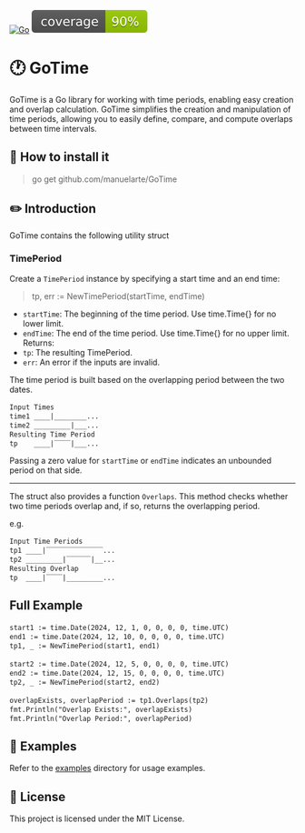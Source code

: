 [![Go](https://github.com/manuelarte/GoTime/actions/workflows/go.yml/badge.svg)](https://github.com/manuelarte/GoTime/actions/workflows/go.yml)
![coverage](https://raw.githubusercontent.com/manuelarte/GoTime/badges/.badges/main/coverage.svg)
# 🕐 GoTime

GoTime is a Go library for working with time periods, enabling easy creation and overlap calculation. GoTime simplifies the creation and manipulation of time periods, allowing you to easily define, compare, and compute overlaps between time intervals.

## 📝 How to install it

> go get github.com/manuelarte/GoTime

## ✏️ Introduction

GoTime contains the following utility struct

### TimePeriod

Create a `TimePeriod` instance by specifying a start time and an end time:

> tp, err := NewTimePeriod(startTime, endTime)

+ `startTime`: The beginning of the time period. Use time.Time{} for no lower limit.
+ `endTime`: The end of the time period. Use time.Time{} for no upper limit.
Returns:
+ `tp`: The resulting TimePeriod.
+ `err`: An error if the inputs are invalid.

The time period is built based on the overlapping period between the two dates.

```
Input Times
time1 ____|________...
time2 _________|___...
Resulting Time Period
tp    ____|‾‾‾‾|___...
```

Passing a zero value for `startTime` or `endTime` indicates an unbounded period on that side.

---

The struct also provides a function `Overlaps`. This method checks whether two time periods overlap and, if so, returns the overlapping period.

e.g.

```
Input Time Periods
tp1 ____|‾‾‾‾‾‾‾‾‾‾‾‾‾‾...
tp2 _________|‾‾‾‾‾‾|__...
Resulting Overlap
tp  ____|‾‾‾‾|_________...
```

## Full Example

```
start1 := time.Date(2024, 12, 1, 0, 0, 0, 0, time.UTC)
end1 := time.Date(2024, 12, 10, 0, 0, 0, 0, time.UTC)
tp1, _ := NewTimePeriod(start1, end1)

start2 := time.Date(2024, 12, 5, 0, 0, 0, 0, time.UTC)
end2 := time.Date(2024, 12, 15, 0, 0, 0, 0, time.UTC)
tp2, _ := NewTimePeriod(start2, end2)

overlapExists, overlapPeriod := tp1.Overlaps(tp2)
fmt.Println("Overlap Exists:", overlapExists)
fmt.Println("Overlap Period:", overlapPeriod)
```

## 📂 Examples

Refer to the [examples](./examples) directory for usage examples.

## 📜 License
This project is licensed under the MIT License.
